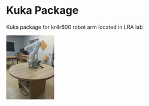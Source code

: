 # Kuka Package

Kuka package for kr4r600 robot arm located in LRA lab
<!-- ![image description](imgs/IMG_20221207_162740.jpg) -->
<img src="imgs/IMG_20221207_162740.jpg" width="128"/>
